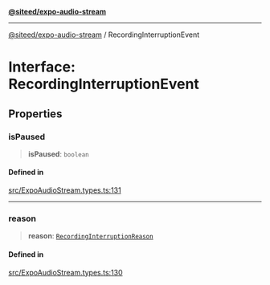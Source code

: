 [**@siteed/expo-audio-stream**](../README.md)

***

[@siteed/expo-audio-stream](../README.md) / RecordingInterruptionEvent

# Interface: RecordingInterruptionEvent

## Properties

### isPaused

> **isPaused**: `boolean`

#### Defined in

[src/ExpoAudioStream.types.ts:131](https://github.com/deeeed/expo-audio-stream/blob/ba353911fdf6c5275be49c3589b33665f6636884/packages/expo-audio-stream/src/ExpoAudioStream.types.ts#L131)

***

### reason

> **reason**: [`RecordingInterruptionReason`](../type-aliases/RecordingInterruptionReason.md)

#### Defined in

[src/ExpoAudioStream.types.ts:130](https://github.com/deeeed/expo-audio-stream/blob/ba353911fdf6c5275be49c3589b33665f6636884/packages/expo-audio-stream/src/ExpoAudioStream.types.ts#L130)
